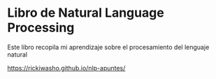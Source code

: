 # Libro de Natural Language Processing 
Este libro recopila mi aprendizaje sobre el procesamiento del lenguaje natural

https://rickiwasho.github.io/nlp-apuntes/

